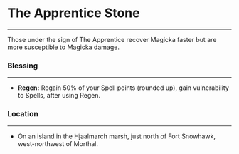 # The Apprentice Stone

---

Those under the sign of The Apprentice recover Magicka faster but are more susceptible to Magicka damage.

### Blessing
---
- **Regen:** Regain 50% of your Spell points (rounded up), gain vulnerability to Spells, after using Regen.

### Location
---
- On an island in the Hjaalmarch marsh, just north of Fort Snowhawk, west-northwest of Morthal.